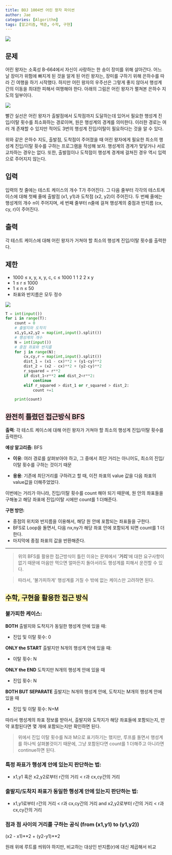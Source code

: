 ```yaml
---
title: BOJ 1004번 어린 왕자 파이썬
author: Jae
categories: [Algorithm]
tags: [알고리즘, 백준, 수학, 구현]
---
```


![](https://media.vlpt.us/images/a87380/post/aef18839-1be8-4948-9f78-57eea11ffeb1/image.png)

## 문제

어린 왕자는 소혹성 B-664에서 자신이 사랑하는 한 송이 장미를 위해 살아간다. 어느 날 장미가 위험에 빠지게 된 것을 알게 된 어린 왕자는, 장미를 구하기 위해 은하수를 따라 긴 여행을 하기 시작했다. 하지만 어린 왕자의 우주선은 그렇게 좋지 않아서 행성계 간의 이동을 최대한 피해서 여행해야 한다. 아래의 그림은 어린 왕자가 펼쳐본 은하수 지도의 일부이다.

![](https://media.vlpt.us/images/a87380/post/bc6ad4e5-2f1e-4a61-b096-2162656bef49/image.png)

빨간 실선은 어린 왕자가 출발점에서 도착점까지 도달하는데 있어서 필요한 행성계 진입/이탈 횟수를 최소화하는 경로이며, 원은 행성계의 경계를 의미한다. 이러한 경로는 여러 개 존재할 수 있지만 적어도 3번의 행성계 진입/이탈이 필요하다는 것을 알 수 있다.

위와 같은 은하수 지도, 출발점, 도착점이 주어졌을 때 어린 왕자에게 필요한 최소의 행성계 진입/이탈 횟수를 구하는 프로그램을 작성해 보자. 행성계의 경계가 맞닿거나 서로 교차하는 경우는 없다. 또한, 출발점이나 도착점이 행성계 경계에 걸쳐진 경우 역시 입력으로 주어지지 않는다.

## 입력

입력의 첫 줄에는 테스트 케이스의 개수 T가 주어진다. 그 다음 줄부터 각각의 테스트케이스에 대해 첫째 줄에 출발점 (x1, y1)과 도착점 (x2, y2)이 주어진다. 두 번째 줄에는 행성계의 개수 n이 주어지며, 세 번째 줄부터 n줄에 걸쳐 행성계의 중점과 반지름 (cx, cy, r)이 주어진다.

## 출력

각 테스트 케이스에 대해 어린 왕자가 거쳐야 할 최소의 행성계 진입/이탈 횟수를 출력한다.

## 제한

- 1000 ≤ x, y, x, y, c, c ≤ 1000
  1
  1
  2
  2
  x
  y
- 1 ≤ r ≤ 1000
- 1 ≤ n ≤ 50
- 좌표와 반지름은 모두 정수

![](https://media.vlpt.us/images/a87380/post/e43bb09f-c15c-4fbb-8cb0-817a5e739fba/image.png)

```python
T = int(input())
for i in range(T):
    count = 0
    # 출발지와 도착지
    x1,y1,x2,y2 = map(int,input().split())
    # 행성계의 개수
    N = int(input())
    # 중점 좌표와 반지름
    for j in range(N):
        cx,cy,r = map(int,input().split())
        dist_1 = (x1 - cx)**2 + (y1-cy)**2
        dist_2 = (x2 - cx)**2 + (y2-cy)**2
        r_squared = r**2
        if dist_1<r**2 and dist_2<r**2:
            continue
        elif r_squared > dist_1 or r_squared > dist_2:
            count +=1

    print(count)
```

## <span style="background-color:#ffdce0">완전히 틀렸던 접근방식 BFS</span>

**출력**: 각 테스트 케이스에 대해 어린 왕자가 거쳐야 할 최소의 행성계 진입/이탈 횟수를 출력한다.

**예상 알고리즘:** BFS

- **이유**: 여러 경로를 살펴보아야 하고, 그 중에서 최단 거리는 아니어도, 최소의 진입/이탈 횟수를 구하는 것이기 때문

- **응용**: 기존에 최단거리를 구하려고 할 때, 이전 좌표의 value 값을 다음 좌표의 value값을 더해주었었다.

이번에는 거리가 아니라, 진입/이탈 횟수를 count 해야 되기 때문에, 원 안의 좌표들을 구해놓고 해당 좌표에 진입/이탈 시에만 count를 1 더해준다.

**구현 방안:**

- 중점의 위치와 반지름을 이용해서, 해당 원 안에 포함되는 좌표들을 구한다.
- BFS로 Loop을 돌면서, 다음 nx,ny가 해당 좌표 안에 포함되게 되면 count를 1 더한다.
- 마지막에 종점 좌표의 값을 반환해준다.

---

> 위의 BFS를 활용한 접근방식이 틀린 이유는 문제에서 '**거리**'에 대한 요구사항이 없기 때문에 마음만 먹으면 얼마든지 돌아서라도 행성계를 피해서 운전할 수 있다.

> 따라서, '불가피하게' 행성계를 거칠 수 밖에 없는 케이스만 고려하면 된다.

## <span style="background-color:#fff5b1">수학, 구현을 활용한 접근 방식</span>

### **불가피한 케이스:**

**BOTH** 출발지와 도착지가 동일한 행성계 안에 있을 때:

- 진입 및 이탈 횟수: 0

**ONLY the START** 출발지만 N개의 행성계 안에 있을 때:

- 이탈 횟수: N

**ONLY the END** 도착지만 N개의 행성계 안에 있을 때

- 진입 횟수: N

**BOTH BUT SEPARATE** 출발지는 N개의 행성계 안에, 도착지는 M개의 행성계 안에 있을 때

- 진입 및 이탈 횟수: N+M

따라서 행성계의 좌표 정보를 받아서, 출발지와 도착지가 해당 좌표들에 포함되는지, 만약 포함된다면 몇 개에 포함되는지만 확인하면 된다.

> 위에서 진입 이탈 횟수를 N과 M으로 표기하기는 했지만, 루프를 돌면서 행성계를 하나씩 살펴볼것이기 때문에, 그냥 포함된다면 count를 1 더해주고 아니라면 continue하면 된다.

### 특정 좌표가 행성계 안에 있는지 판단하는 법:

- x1,y1 혹은 x2,y2로부터 r간의 거리 < r과 cx,cy간의 거리

### 출발지/도착지 좌표가 동일한 행성계 안에 있는지 판단하는 법:

- x1,y1로부터 r간의 거리 < r과 cx,cy간의 거리 and x2,y2로부터 r간의 거리 < r과 cx,cy간의 거리

### 점과 점 사이의 거리를 구하는 공식 (from (x1,y1) to (y1,y2))

(x2 - x1)**2 + (y2-y1)**2

원래 위에 루트를 씌워야 하지만, 비교하는 대상인 반지름(r)에 대신 제곱해서 비교
